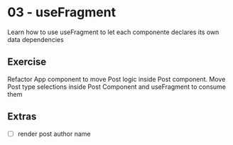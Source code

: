 # 03 - useFragment

Learn how to use useFragment to let each componente declares its own data dependencies

## Exercise

Refactor App component to move Post logic inside Post component.
Move Post type selections inside Post Component and useFragment to consume them

## Extras

- [ ] render post author name